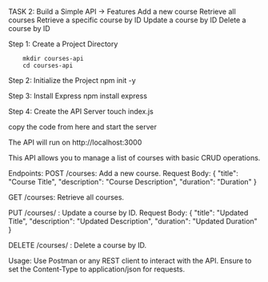 TASK 2: Build a Simple API ->
Features
Add a new course
Retrieve all courses
Retrieve a specific course by ID
Update a course by ID
Delete a course by ID


Step 1: Create a Project Directory

        mkdir courses-api
        cd courses-api
        
Step 2:  Initialize the Project
         npm init -y

Step 3: Install Express
       npm install express
       
Step 4: Create the API Server
        touch index.js
        
copy the code from here and start the server

The API will run on http://localhost:3000 

This API allows you to manage a list of courses with basic CRUD operations.

Endpoints:
POST /courses: Add a new course.
Request Body: { "title": "Course Title", "description": "Course Description", "duration": "Duration" }

GET /courses: Retrieve all courses.

PUT /courses/
: Update a course by ID.
Request Body: { "title": "Updated Title", "description": "Updated Description", "duration": "Updated Duration" }

DELETE /courses/
: Delete a course by ID.

Usage:
Use Postman or any REST client to interact with the API.
Ensure to set the Content-Type to application/json for requests.
